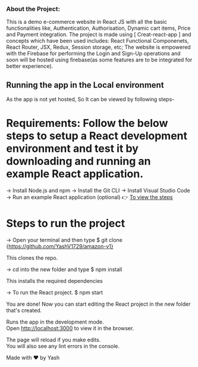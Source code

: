 ### About the Project: 

This is a demo e-commerce website in React JS with all the basic functionalities like, Authentication, Authorisation, Dynamic cart items, Price and Payment integration.
The  project is made using [ Creat-react-app ] and concepts which have been used includes: React Functional Componenets, React Router, JSX, Redux, Session storage, etc;
The website is empowered with the Firebase for performing the Login and Sign-Up operations and soon will be hosted using firebase(as some features are to be integrated for better experience).

## Running the app in the Local environment

As the app is not yet hosted, So It can be viewed by following steps-

# Requirements: Follow the below steps to setup a React development environment and test it by downloading and running an example React application.
-> Install Node.js and npm
-> Install the Git CLI
-> Install Visual Studio Code
-> Run an example React application (optional)
👉 [To view the steps](https://jasonwatmore.com/post/2020/06/02/react-setup-development-environment)


# Steps to run the project 

-> Open your terminal and then type
$ git clone {https://github.com/YashV1729/amazon-v1}

This clones the repo.

-> cd into the new folder and type
$ npm install

This installs the required dependencies

-> To run the React project.
$ npm start

You are done! Now you can start editing the React project in the new folder that's created.

Runs the app in the development mode.<br />
Open [http://localhost:3000](http://localhost:3000) to view it in the browser.

The page will reload if you make edits.<br />
You will also see any lint errors in the console.


Made with ❤️ by Yash

